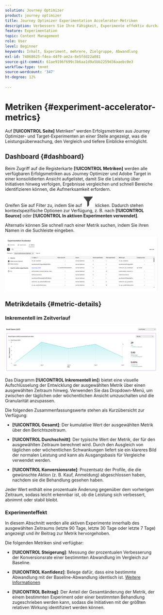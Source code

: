 ```yaml
---
solution: Journey Optimizer
product: journey optimizer
title: Journey Optimizer Experimentation Accelerator-Metriken
description: Verbessern Sie Ihre Fähigkeit, Experimente effektiv durchzuführen und Erkenntnisse zu gewinnen
feature: Experimentation
topic: Content Management
role: User
level: Beginner
keywords: Inhalt, Experiment, mehrere, Zielgruppe, Abwandlung
exl-id: 74868625-f4ea-44f9-ae2a-8e5fdd22a081
source-git-commit: 61ae9196f699c3b6aa1d9a5bb2259d36aaebc0e3
workflow-type: tm+mt
source-wordcount: '347'
ht-degree: 12%

---
```


# Metriken {#experiment-accelerator-metrics}

Auf **[!UICONTROL Seite]** Metriken“ werden Erfolgsmetriken aus Journey Optimizer- und Target-Experimenten an einer Stelle angezeigt, was die Leistungsüberwachung, den Vergleich und tiefere Einblicke ermöglicht.

## Dashboard {#dashboard}

Beim Zugriff auf die Registerkarte **[!UICONTROL Metriken]** werden alle verfügbaren Erfolgsmetriken aus Journey Optimizer und Adobe Target in einer konsolidierten Ansicht aufgelistet, damit Sie die Leistung über Initiativen hinweg verfolgen, Ergebnisse vergleichen und schnell Bereiche identifizieren können, die Aufmerksamkeit erfordern.

Greifen Sie auf Filter zu, indem Sie auf ![](assets/do-not-localize/Smock_Filter_18_N.svg) klicken. Dadurch stehen kontextspezifische Optionen zur Verfügung, z. B. nach **[!UICONTROL Source]** oder **[!UICONTROL In aktiven Experimenten verwendet]**.

Alternativ können Sie schnell nach einer Metrik suchen, indem Sie ihren Namen in die Suchleiste eingeben.

![](assets/experiment-monitor-metrics.png)

## Metrikdetails {#metric-details}

### Inkrementell im Zeitverlauf

![](assets/experiment-monitor-metrics-2.png)

Das Diagramm **[!UICONTROL Inkrementell im]**) bietet eine visuelle Aufschlüsselung der Entwicklung der ausgewählten Metrik über einen ausgewählten Zeitraum hinweg. Verwenden Sie das Dropdown-Menü, um zwischen der täglichen oder wöchentlichen Ansicht umzuschalten und die Granularität anzupassen.

Die folgenden Zusammenfassungswerte stehen als Kurzübersicht zur Verfügung:

* **[!UICONTROL Gesamt]**: Der kumulative Wert der ausgewählten Metrik über den Berichtszeitraum.

* **[!UICONTROL Durchschnitt]**: Der typische Wert der Metrik, der für den ausgewählten Zeitraum berechnet wird. Durch den Ausgleich von täglichen oder wöchentlichen Schwankungen liefert sie ein klareres Bild der normalen Leistung und kann als Ausgangsbasis für Vergleiche verwendet werden.

* **[!UICONTROL Konversionsrate]**: Prozentsatz der Profile, die die gewünschte Aktion (z. B. Kauf, Anmeldung) abgeschlossen haben, nachdem sie die Behandlung gesehen haben.

Jeder Wert enthält eine prozentuale Änderung gegenüber dem vorherigen Zeitraum, sodass leicht erkennbar ist, ob die Leistung sich verbessert, abnimmt oder stabil bleibt.

### Experimenteffekt

In diesem Abschnitt werden alle aktiven Experimente innerhalb des ausgewählten Zeitraums (letzte 90 Tage, letzte 30 Tage oder letzte 7 Tage) angezeigt und ihr Beitrag zur Metrik hervorgehoben.

Die folgenden Metriken sind verfügbar:

* **[!UICONTROL Steigerung]**: Messung der prozentualen Verbesserung der Konversionsrate einer bestimmten Abwandlung im Vergleich zur Baseline.

* **[!UICONTROL Konfidenz]**: Belege dafür, dass eine bestimmte Abwandlung mit der Baseline-Abwandlung identisch ist. [Weitere Informationen](../content-management/experiment-calculations.md#understand-confidence)

* **[!UICONTROL Beitrag]**: Der Anteil der Gesamtänderung der Metrik, der einem bestimmten Experiment oder einer bestimmten Behandlung zugeschrieben werden kann, sodass die Initiativen mit der größten relativen Wirkung identifiziert werden können.
